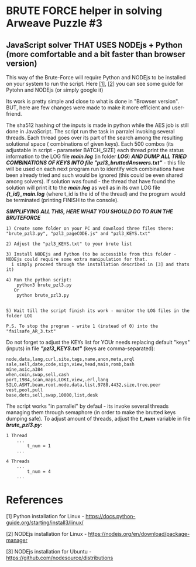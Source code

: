 # BRUTE FORCE helper in solving Arweave Puzzle #3

## JavaScript solver THAT USES NODEjs + Python (more comfortable and a bit faster than browser version)

This way of the Brute-Force will require Python and NODEjs to be installed on your system to run the script. 
Here [[1]](https://docs.python-guide.org/starting/install3/linux/), [[2]](https://nodejs.org/en/download/package-manager) you can see some guide for Pytohn and NODEjs (or simply google it)

Its work is pretty simple and close to what is done in "Browser version". BUT, here are few changes were made to make it more efficient and user-friend. 

The sha512 hashing of the inputs is made in python while the AES job is still done in JavaScript. The script run the task in parralel invoking several threads. 
Each thread goes over its part of the search among the resulting solutional space ( combinations of given keys). Each 500 combos (its adjustable in script -
parameter BATCH_SIZE) each thread print the status information to the LOG file ***main.log*** (in folder ***LOG***) 
***AND DUMP ALL TRIED COMBINATIONS OF KEYS INTO  file "pzl3_bruttedAnswers.txt"*** - this file will be used on each next program run to identify wich combinations
have been already tried and such would be ignored (this could be even shared among solvers).
If solution was found - the thread that have found the solution will print it to the ***main.log*** as well as in its own LOG file ***{t_id}_main.log*** 
(where t_id is the id of the thread) and the program would be terminated (printing FINISH to the console). 

***SIMPLIFYING ALL THIS, HERE WHAT YOU SHOULD DO TO RUN THE BRUTEFORCE***
```
1) Create some folder on your PC and download three files there: "brute_pzl3.py", "pzl3_pageCODE.js" and "pzl3_KEYS.txt"

2) Adjust the "pzl3_KEYS.txt" to your brute list

3) Install NODEjs and Python (to be accessible from this folder - NODEjs could require some extra manipulation for that.
  i simply proceed through the installation described in [3] and thats it)

4) Run the python script:
    python3 brute_pzl3.py
   Or
    python brute_pzl3.py


5) Wait till the script finish its work - monitor the LOG files in the folder LOG

P.S. To stop the program - write 1 (instead of 0) into the "failsafe_AR_3.txt"

```

Do not forget to adjust the KEYs list for YOUr needs replacing default "keys" (inputs) in file ***"pzl3_KEYS.txt"*** (keys are comma-separated):

```
node,data,lang,curl,site,tags,name,anon,meta,arql
sale,sell,date,code,sign,view,head,main,romb,bash
mine,asic,a384
when,coin,swap,sell,cash
port,1984,scan,maps,LOKI,view,.erl,lang
SILO,ASMT,beam,root,node,data,list,9788,4432,size,tree,peer
vest,pool,pull
base,dots,sell,swap,10000,list,desk

```

The script works "in parrallel" by defaul - its invoke several threads managing them through semaphore (in order to make the brutted keys dumping safe). 
To adjust amount of threads, adjust the ***t_num*** variable in file ***brute_pzl3.py***:

```
1 Thread
    ...
        t_num = 1 
    ...

4 Threads
    ...
        t_num = 4 
    ...
```

# References
[1] Python installation for Linux - https://docs.python-guide.org/starting/install3/linux/

[2] NODEjs installation for Linux - https://nodejs.org/en/download/package-manager

[3] NODEjs installation for Ubuntu - https://github.com/nodesource/distributions

